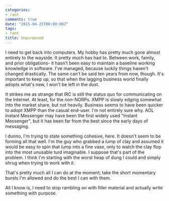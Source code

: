 ```yaml
---
categories:
- rant
comments: true
date: "2015-04-25T00:00:00Z"
tags:
- rant
title: Unpurposed
---
```


I need to get back into computers. My hobby has pretty much gone almost
entirely to the wayside. It pretty much has had to. Between work,
family, and prior obligations- it hasn't been easy to maintain a
baseline working knowledge in software. I've managed, because luckily
things haven't changed drastically. The same can't be said ten years
from now, though. It's important to keep up, so that when the lagging
business world finally adopts what's new, I won't be left in the dust.

It strikes me as strange that IRC is still the status quo for
communicating on the Internet. At least, for the non-NORPs. XMPP is
slowly edging somewhat into the market share, but not heavily. Business
seems to have been quicker to adopt XMPP than the casual end-user. I'm
not entirely sure why. AOL Instant Messenger may have been the first
widely used "Instant Messenger", but it has been far from the best since
the early days of messaging.

I dunno, I'm trying to state something cohesive, here. It doesn't seem
to be forming all that well. I'm the guy who grabbed a lump of clay and
assumed it would be easy to spin that lump into a fine vase, only to
watch the clay flop into the most unusable turd imaginable. I suppose
that's part of the problem. I think I'm starting with the worst heap of
dung I could and simply shrug when trying to work with it.

That's pretty much all I can do at the moment; take the short momentary
bursts I'm allowed and do the best I can with them.

All I know is, I need to stop rambling on with filler material and
actually write something with purpose.
